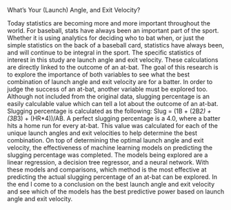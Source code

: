 What’s Your (Launch) Angle, and Exit Velocity?

Today statistics are becoming more and more important throughout the world. For baseball, stats have always been an important part of the sport. Whether it is using analytics for deciding who to bat when, or just the simple statistics on the back of a baseball card, statistics have always been, and will continue to be integral in the sport. The specific statistics of interest in this study are launch angle and exit velocity. These calculations are directly linked to the outcome of an at-bat. The goal of this research is to explore the importance of both variables to see what the best combination of launch angle and exit velocity are for a batter. In order to judge the success of an at-bat, another variable must be explored too. Although not included from the original data, slugging percentage is an easily calculable value which can tell a lot about the outcome of an at-bat. Slugging percentage is calculated as the following: Slug = (1B + (2B*2) + (3B*3) + (HR*4))/AB. A perfect slugging percentage is a 4.0, where a batter hits a home run for every at-bat. This value was calculated for each of the unique launch angles and exit velocities to help determine the best combination. On top of determining the optimal launch angle and exit velocity, the effectiveness of machine learning models on predicting the slugging percentage was completed. The models being explored are a linear regression, a decision tree regressor, and a neural network. With these models and comparisons, which method is the most effective at predicting the actual slugging percentage of an at-bat can be explored. In the end I come to a conclusion on the best launch angle and exit velocity and see which of the models has the best predictive power based on launch angle and exit velocity.  
